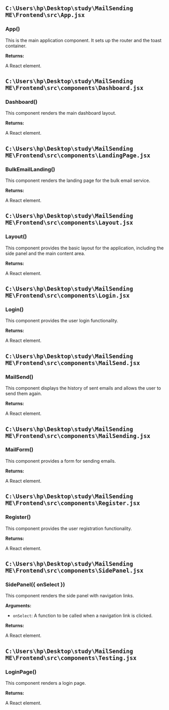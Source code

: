 ## `C:\Users\hp\Desktop\study\MailSending ME\Frontend\src\App.jsx`

### App()

This is the main application component. It sets up the router and the toast container.

**Returns:**

A React element.

## `C:\Users\hp\Desktop\study\MailSending ME\Frontend\src\components\Dashboard.jsx`

### Dashboard()

This component renders the main dashboard layout.

**Returns:**

A React element.

## `C:\Users\hp\Desktop\study\MailSending ME\Frontend\src\components\LandingPage.jsx`

### BulkEmailLanding()

This component renders the landing page for the bulk email service.

**Returns:**

A React element.

## `C:\Users\hp\Desktop\study\MailSending ME\Frontend\src\components\Layout.jsx`

### Layout()

This component provides the basic layout for the application, including the side panel and the main content area.

**Returns:**

A React element.

## `C:\Users\hp\Desktop\study\MailSending ME\Frontend\src\components\Login.jsx`

### Login()

This component provides the user login functionality.

**Returns:**

A React element.

## `C:\Users\hp\Desktop\study\MailSending ME\Frontend\src\components\MailSend.jsx`

### MailSend()

This component displays the history of sent emails and allows the user to send them again.

**Returns:**

A React element.

## `C:\Users\hp\Desktop\study\MailSending ME\Frontend\src\components\MailSending.jsx`

### MailForm()

This component provides a form for sending emails.

**Returns:**

A React element.

## `C:\Users\hp\Desktop\study\MailSending ME\Frontend\src\components\Register.jsx`

### Register()

This component provides the user registration functionality.

**Returns:**

A React element.

## `C:\Users\hp\Desktop\study\MailSending ME\Frontend\src\components\SidePanel.jsx`

### SidePanel({ onSelect })

This component renders the side panel with navigation links.

**Arguments:**

*   `onSelect`: A function to be called when a navigation link is clicked.

**Returns:**

A React element.

## `C:\Users\hp\Desktop\study\MailSending ME\Frontend\src\components\Testing.jsx`

### LoginPage()

This component renders a login page.

**Returns:**

A React element.